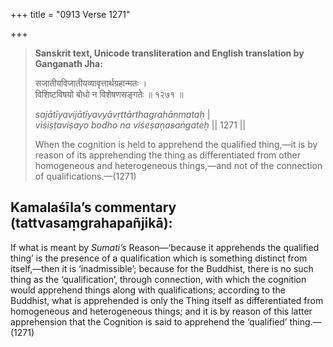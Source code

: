 +++
title = "0913 Verse 1271"

+++
> **Sanskrit text, Unicode transliteration and English translation by Ganganath Jha:** 
>
> सजातीयविजातीयव्यावृत्तार्थग्रहान्मतः ।  
> विशिष्टविषयो बोधो न विशेषणसङ्गतेः ॥ १२७१ ॥ 
>
> *sajātīyavijātīyavyāvṛttārthagrahānmataḥ* \|  
> *viśiṣṭaviṣayo bodho na viśeṣaṇasaṅgateḥ* \|\| 1271 \|\| 
>
> When the cognition is held to apprehend the qualified thing,—it is by reason of its apprehending the thing as differentiated from other homogeneous and heterogeneous things,—and not of the connection of qualifications.—(1271)



## Kamalaśīla’s commentary (tattvasaṃgrahapañjikā):

If what is meant by *Sumati’s* Reason—‘because it apprehends the qualified thing’ is the presence of a qualification which is something distinct from itself,—then it is ‘inadmissible’; because for the Buddhist, there is no such thing as the ‘qualification’, through connection, with which the cognition would apprehend things along with qualifications; according to the Buddhist, what is apprehended is only the Thing itself as differentiated from homogeneous and heterogeneous things; and it is by reason of this latter apprehension that the Cognition is said to apprehend the ‘qualified’ thing.—(1271)


